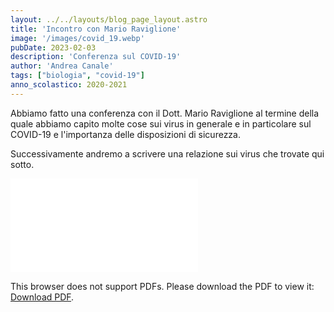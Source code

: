 ```yaml
---
layout: ../../layouts/blog_page_layout.astro
title: 'Incontro con Mario Raviglione'
image: '/images/covid_19.webp'
pubDate: 2023-02-03
description: 'Conferenza sul COVID-19'
author: 'Andrea Canale'
tags: ["biologia", "covid-19"]
anno_scolastico: 2020-2021
---
```


Abbiamo fatto una conferenza con il Dott. Mario Raviglione al termine della quale abbiamo capito molte cose sui virus in generale e in particolare sul COVID-19 e l'importanza delle disposizioni di sicurezza.

Successivamente andremo a scrivere una relazione sui virus che trovate qui sotto.

<object data="/Portfolio_New/pdf/virus.pdf" type="application/pdf" width="1000px" height="1000px">
    <embed src="/Portfolio_New/pdf/virus.pdf">
        <p>This browser does not support PDFs. Please download the PDF to view it: <a href="/Portfolio/assets/Portfolio_New/pdf/virus.pdf">Download PDF</a>.</p>
    </embed>
</object>

